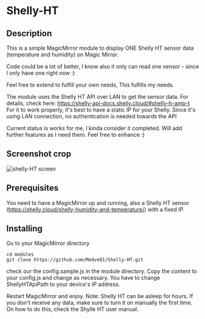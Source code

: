 # Shelly-HT

## Description
This is a simple MagicMirror module to display ONE Shelly HT sensor data (temperature and humidity) on Magic Mirror.

Code could be a lot of better, I know also it only can read one sensor - since I only have one right now :)

Feel free to extend to fulfill your own needs, This fulfills my needs.

The module uses the Shelly HT API over LAN to get the sensor data. For details, check here: https://shelly-api-docs.shelly.cloud/#shelly-h-amp-t
For it to work properly, it's best to have a static IP for your Shelly. Since it's using LAN connection, no authentication is needed towards the API

Current status is works for me, I kinda consider it completed. Will add further features as I need them.
Feel free to enhance :)
## Screenshot crop
![shelly-HT screen](https://medve01.github.io/shelly-ht.jpg)

## Prerequisites
You need to have a MagicMirror up and running, also a Shelly HT sensor (https://shelly.cloud/shelly-humidity-and-temperature/) with a fixed IP.

## Installing

Go to your MagicMirror directory
```
cd modules
git clone https://github.com/Medve01/Shelly-HT.git
```
check our the config.sample.js in the module directory. Copy the content to your config.js and change as necessary. You have to change ShellyHTApiPath to your device's IP address.

Restart MagicMirror and enjoy.
Note: Shelly HT can be asleep for hours. If you don't receive any data, make sure to turn it on manually the first time. On how to do this, check the Shylle HT user manual.
